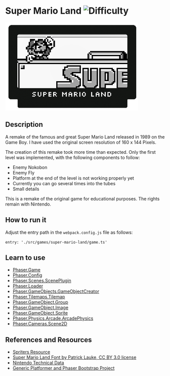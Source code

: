 # Super Mario Land ![Difficulty](https://img.shields.io/badge/Difficulty-Intermediate-blue.svg)

![Super Mario Land](assets/github/super-mario-land.png)

## Description

A remake of the famous and great Super Mario Land released in 1989 on the Game Boy.
I have used the original screen resolution of 160 x 144 Pixels.

The creation of this remake took more time than expected.
Only the first level was implemented, with the following components to follow:

- Enemy Nokobon
- Enemy Fly
- Platform at the end of the level is not working properly yet
- Currently you can go several times into the tubes
- Small details

This is a remake of the original game for educational purposes.
The rights remain with Nintendo.

## How to run it

Adjust the entry path in the `webpack.config.js` file as follows:
```
entry: './src/games/super-mario-land/game.ts'
```

## Learn to use

* [Phaser.Game](https://github.com/digitsensitive/phaser3-typescript/blob/master/cheatsheets/boot/game.md)
* [Phaser.Config](https://github.com/digitsensitive/phaser3-typescript/blob/master/cheatsheets/boot/config.md)
* [Phaser.Scenes.ScenePlugin](https://github.com/digitsensitive/phaser3-typescript/blob/master/cheatsheets/scene/plugins/scene-plugin.md)
* [Phaser.Loader](https://github.com/digitsensitive/phaser3-typescript/blob/master/cheatsheets/loader/loader-plugin.md)
* [Phaser.GameObjects.GameObjectCreator](https://github.com/digitsensitive/phaser3-typescript/blob/master/cheatsheets/gameobjects/game-object-creator-plugin.md)
* [Phaser.Tilemaps.Tilemap](https://github.com/digitsensitive/phaser3-typescript/blob/master/cheatsheets/tilemaps/tilemap.md)
* [Phaser.GameObject.Group](https://github.com/digitsensitive/phaser3-typescript/blob/master/cheatsheets/gameobjects/group.md)
* [Phaser.GameObject.Image](https://github.com/digitsensitive/phaser3-typescript/blob/master/cheatsheets/gameobjects/image.md)
* [Phaser.GameObject.Sprite](https://github.com/digitsensitive/phaser3-typescript/blob/master/cheatsheets/gameobjects/sprite.md)
* [Phaser.Physics.Arcade.ArcadePhysics](https://github.com/digitsensitive/phaser3-typescript/blob/master/cheatsheets/physics/arcade/arcade-physics.md)
* [Phaser.Cameras.Scene2D](https://github.com/digitsensitive/phaser3-typescript/blob/master/cheatsheets/cameras/camera-manager.md)

## References and Resources

* [Spriters Resource](https://www.spriters-resource.com/game_boy_gbc/sml)
* [Super Mario Land Font by Patrick Lauke, CC BY 3.0 license](https://smartfonts.com/super-mario-land.font)
* [Nintendo Technical Data](https://www.nintendo.co.uk/Support/Game-Boy-Pocket-Color/Product-information/Technical-data/Technical-data-619585.html)
* [Generic Platformer and Phaser Bootstrap Project](https://github.com/nkholski/phaser3-es6-webpack)
